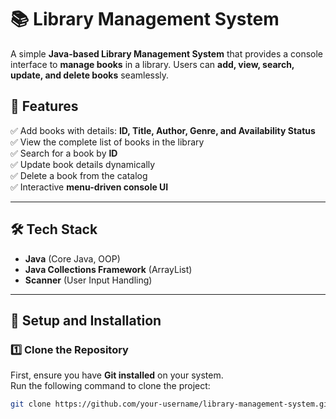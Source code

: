 # 📚 Library Management System

A simple **Java-based Library Management System** that provides a console interface to **manage books** in a library. Users can **add, view, search, update, and delete books** seamlessly.

## 🚀 Features
✅ Add books with details: **ID, Title, Author, Genre, and Availability Status**  
✅ View the complete list of books in the library  
✅ Search for a book by **ID**  
✅ Update book details dynamically  
✅ Delete a book from the catalog  
✅ Interactive **menu-driven console UI**  

---

## 🛠 Tech Stack
- **Java** (Core Java, OOP)
- **Java Collections Framework** (ArrayList)
- **Scanner** (User Input Handling)

---

## 📌 Setup and Installation

### 1️⃣ Clone the Repository  
First, ensure you have **Git installed** on your system.  
Run the following command to clone the project:  

```sh
git clone https://github.com/your-username/library-management-system.git



